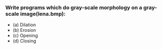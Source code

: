 ### Write programs which do gray-scale morphology on a gray-scale image(lena.bmp):
+ (a) Dilation
+ (b) Erosion
+ (c) Opening
+ (d) Closing
